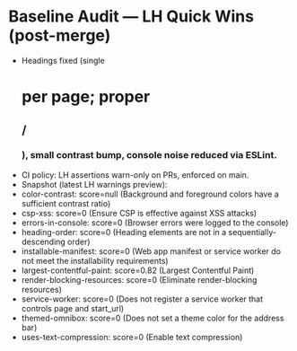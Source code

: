 # Baseline Audit — LH Quick Wins (post-merge)
- Headings fixed (single <h1> per page; proper <h2>/<h3>), small contrast bump, console noise reduced via ESLint.
- CI policy: LH assertions warn-only on PRs, enforced on main.
- Snapshot (latest LH warnings preview):
- color-contrast: score=null (Background and foreground colors have a sufficient contrast ratio)
- csp-xss: score=0 (Ensure CSP is effective against XSS attacks)
- errors-in-console: score=0 (Browser errors were logged to the console)
- heading-order: score=0 (Heading elements are not in a sequentially-descending order)
- installable-manifest: score=0 (Web app manifest or service worker do not meet the installability requirements)
- largest-contentful-paint: score=0.82 (Largest Contentful Paint)
- render-blocking-resources: score=0 (Eliminate render-blocking resources)
- service-worker: score=0 (Does not register a service worker that controls page and start_url)
- themed-omnibox: score=0 (Does not set a theme color for the address bar)
- uses-text-compression: score=0 (Enable text compression)